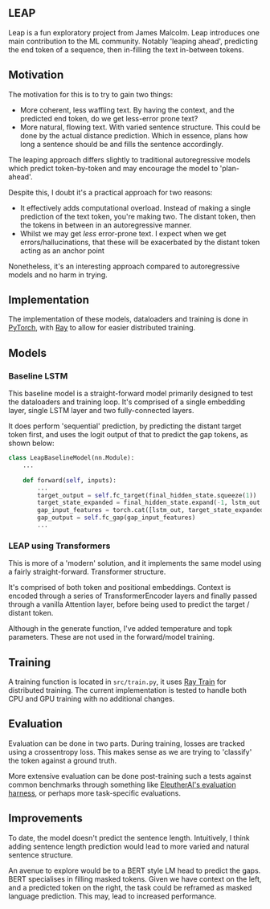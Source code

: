 ## LEAP

Leap is a fun exploratory project from James Malcolm. Leap introduces one main contribution to the ML community. 
Notably 'leaping ahead', predicting the end token of a sequence, then in-filling the text in-between tokens.

## Motivation

The motivation for this is to try to gain two things:

* More coherent, less waffling text. By having the context, and the predicted end token, do we get less-error prone text?
* More natural, flowing text. With varied sentence structure. This could be done by the actual distance prediction.
Which in essence, plans how long a sentence should be and fills the sentence accordingly.

The leaping approach differs slightly to traditional autoregressive models which predict token-by-token and may encourage 
the model to 'plan-ahead'.

Despite this, I doubt it's a practical approach for two reasons:

* It effectively adds computational overload. Instead of making a single prediction of the text token, you're making two. 
The distant token, then the tokens in between in an autoregressive manner.
* Whilst we may get _less_ error-prone text. I expect when we get errors/hallucinations, that these will be exacerbated by the 
distant token acting as an anchor point

Nonetheless, it's an interesting approach compared to autoregressive models and no harm in trying.

## Implementation

The implementation of these models, dataloaders and training is done in [PyTorch](https://pytorch.org), with 
[Ray](https://docs.ray.io/) to allow for easier distributed training.

## Models

### Baseline LSTM

This baseline model is a straight-forward model primarily designed to test the dataloaders and training loop. It's
comprised of a single embedding layer, single LSTM layer and two fully-connected layers.

It does perform 'sequential' prediction, by predicting the distant target token first, and uses the logit output of 
that to predict the gap tokens, as shown below:

```python
class LeapBaselineModel(nn.Module):
    ...
    
    def forward(self, inputs):
        ...
        target_output = self.fc_target(final_hidden_state.squeeze(1))
        target_state_expanded = final_hidden_state.expand(-1, lstm_out.size(1), -1)
        gap_input_features = torch.cat([lstm_out, target_state_expanded], dim=-1)
        gap_output = self.fc_gap(gap_input_features)
        ...
```

### LEAP using Transformers

This is more of a 'modern' solution, and it implements the same model using a fairly straight-forward. Transformer 
structure.

It's comprised of both token and positional embeddings. Context is encoded through a series of TransformerEncoder layers 
and finally passed through a vanilla Attention layer, before being used to predict the target / distant token.

Although in the generate function, I've added temperature and topk parameters. These are not used in the forward/model 
training.

## Training

A training function is located in `src/train.py`, it uses [Ray Train](https://docs.ray.io/en/latest/train/train.html) for 
distributed training. The current implementation is tested to handle both CPU and GPU training with no additional changes.


## Evaluation

Evaluation can be done in two parts. During training, losses are tracked using a crossentropy loss. This makes sense as
we are trying to 'classify' the token against a ground truth.

More extensive evaluation can be done post-training such a tests against common benchmarks through something like 
[EleutherAI's evaluation harness](https://github.com/EleutherAI/lm-evaluation-harness/tree/main), or perhaps more 
task-specific evaluations.

## Improvements

To date, the model doesn't predict the sentence length. Intuitively, I think adding sentence length prediction would 
lead to more varied and natural sentence structure.

An avenue to explore would be to a BERT style LM head to predict the gaps. BERT specialises in filling masked tokens. 
Given we have context on the left, and a predicted token on the right, the task could be reframed as masked language 
prediction. This may, lead to increased performance.